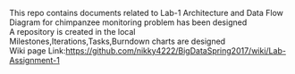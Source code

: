 This repo contains documents related to Lab-1
Architecture and Data Flow Diagram for chimpanzee monitoring problem has been designed<br>
A repository is created in the local<br>
Milestones,Iterations,Tasks,Burndown charts are designed<br>
Wiki page Link:https://github.com/nikky4222/BigDataSpring2017/wiki/Lab-Assignment-1
